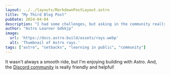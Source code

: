 ```yaml
---
layout: ../../layouts/MarkdownPostLayout.astro
title: "My Third Blog Post"
pubDate: 2024-04-04
description: "I had some challenges, but asking in the community really helped!"
author: "Astro Learner bdkkjp"
image:
  url: 'https://docs.astro.build/assets/rays.webp'
  alt: 'Thumbnail of Astro rays.'
tags: ["astro", "setbacks", "learning in public", "community"]
---
```

It wasn't always a smooth ride, but I'm enjoying building with Astro. And, the [Discord community](https://astro.build/chat) is really friendly and helpful!
 